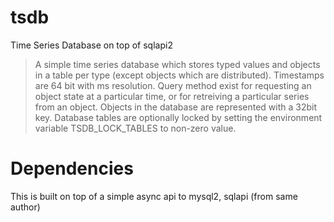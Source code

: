 # tsdb
Time Series Database on top of sqlapi2

> A simple time series database which stores typed values and objects in a table per type (except objects which are distributed).
> Timestamps are 64 bit with ms resolution.
> Query method exist for requesting an object state at a particular time, or for retreiving a particular series from an object.
> Objects in the database are represented with a 32bit key.
> Database tables are optionally locked by setting the environment variable TSDB_LOCK_TABLES to non-zero value.

# Dependencies

This is built on top of a simple async api to mysql2, sqlapi (from same author)
